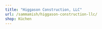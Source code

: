 ```yaml
---
title: "Higgason Construction, LLC"
url: /sammamish/higgason-construction-llc/
shop: Küchen
---
```

